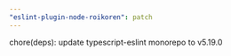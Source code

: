 ```yaml
---
"eslint-plugin-node-roikoren": patch
---
```


chore(deps): update typescript-eslint monorepo to v5.19.0

